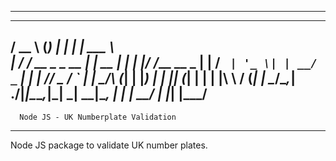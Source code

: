 --------------------------------------------------
 _____             _ _        _  ______           
/  __ \           (_) |      | | | ___ \          
| /  \/ __ _ _ __  _| |_ __ _| | | |_/ /___  __ _ 
| |    / _` | '_ \| | __/ _` | | |    // _ \/ _` |
| \__/\ (_| | |_) | | || (_| | | | |\ \  __/ (_| |
 \____/\__,_| .__/|_|\__\__,_|_| \_| \_\___|\__, |
            | |                              __/ |
            |_|                             |___/ 
--------------------------------------------------

      Node JS - UK Numberplate Validation

--------------------------------------------------

Node JS package to validate UK number plates.
